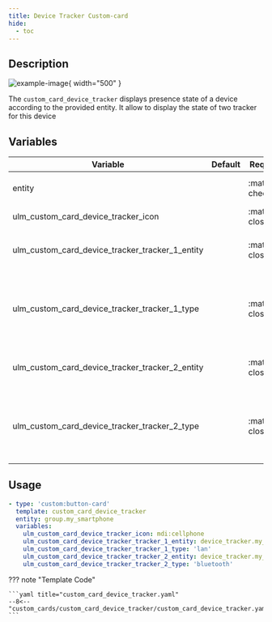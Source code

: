 ```yaml
---
title: Device Tracker Custom-card
hide:
  - toc
---
```

<!-- markdownlint-disable MD046 -->

## Description

![example-image](../../docs/assets/img/ulm_cards/custom_card_device_tracker.png){ width="500" }

The `custom_card_device_tracker` displays presence state of a device according to the provided entity.
It allow to display the state of two tracker for this device

## Variables

| Variable | Default | Required         | Notes             |
|----------|---------|------------------|-------------------|
| entity     |         | :material-check: | The device entity or group |
| ulm_custom_card_device_tracker_icon |       | :material-close: | `icon` to display |
| ulm_custom_card_device_tracker_tracker_1_entity     |         | :material-close: | Set the first tracker `entity`. |
| ulm_custom_card_device_tracker_tracker_1_type     |         | :material-close: | Set the type of the first tracker, for the notification icon |
| ulm_custom_card_device_tracker_tracker_2_entity     |         | :material-close: | Set the second tracker `entity`. |
| ulm_custom_card_device_tracker_tracker_2_type     |         | :material-close: | Set the type of the second tracker, for the notification icon |

## Usage

```yaml
- type: 'custom:button-card'
  template: custom_card_device_tracker
  entity: group.my_smartphone
  variables:
    ulm_custom_card_device_tracker_icon: mdi:cellphone
    ulm_custom_card_device_tracker_tracker_1_entity: device_tracker.my_smartphone_ping
    ulm_custom_card_device_tracker_tracker_1_type: 'lan'
    ulm_custom_card_device_tracker_tracker_2_entity: device_tracker.my_smartphone_bluetooth
    ulm_custom_card_device_tracker_tracker_2_type: 'bluetooth'
```

??? note "Template Code"

    ```yaml title="custom_card_device_tracker.yaml"
    --8<-- "custom_cards/custom_card_device_tracker/custom_card_device_tracker.yaml"
    ```
